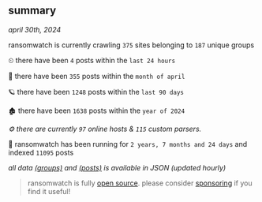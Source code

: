 
## summary
_april 30th, 2024_

ransomwatch is currently crawling `375` sites belonging to `187` unique groups

⏲ there have been `4` posts within the `last 24 hours`

🦈 there have been `355` posts within the `month of april`

🪐 there have been `1248` posts within the `last 90 days`

🏚 there have been `1638` posts within the `year of 2024`

_⚙️ there are currently `97` online hosts & `115` custom parsers._

🦕 ransomwatch has been running for `2 years, 7 months and 24 days` and indexed `11095` posts

_all data  [(groups)](http://ransomwhat.telemetry.ltd/groups) and [(posts)](http://ransomwhat.telemetry.ltd/posts) is available in JSON (updated hourly)_

> ransomwatch is fully [open source](https://github.com/joshhighet/ransomwatch#ransomwatch--). please consider [sponsoring](https://github.com/sponsors/joshhighet) if you find it useful!
